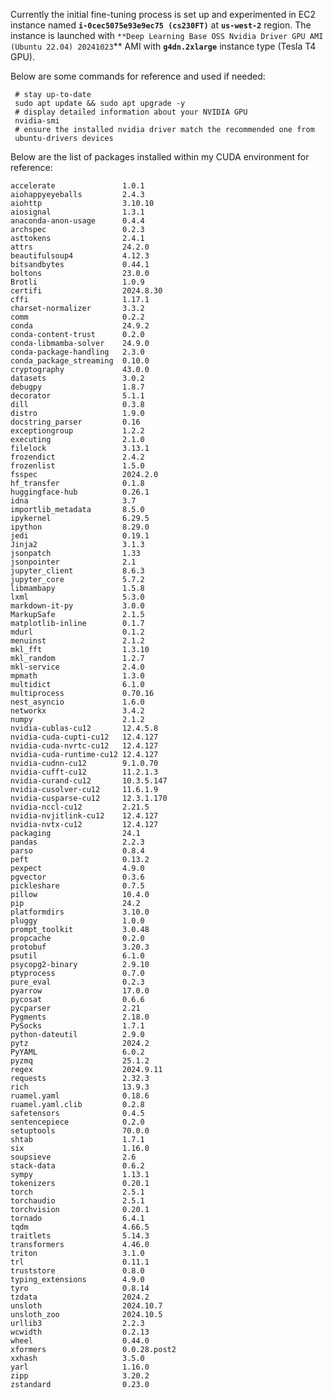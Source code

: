 Currently the initial fine-tuning process is set up and experimented in EC2 instance named **`i-0cec5075e93e9ec75 (cs230FT)`** at **`us-west-2`** region. The instance is launched with `**Deep Learning Base OSS Nvidia Driver GPU AMI (Ubuntu 22.04) 20241023`** AMI with **`g4dn.2xlarge`** instance type (Tesla T4 GPU). 

Below are some commands for reference and used if needed:

     # stay up-to-date
     sudo apt update && sudo apt upgrade -y
     # display detailed information about your NVIDIA GPU
     nvidia-smi
     # ensure the installed nvidia driver match the recommended one from
     ubuntu-drivers devices
     
Below are the list of packages installed within my CUDA environment for reference:

    accelerate               1.0.1
    aiohappyeyeballs         2.4.3
    aiohttp                  3.10.10
    aiosignal                1.3.1
    anaconda-anon-usage      0.4.4
    archspec                 0.2.3
    asttokens                2.4.1
    attrs                    24.2.0
    beautifulsoup4           4.12.3
    bitsandbytes             0.44.1
    boltons                  23.0.0
    Brotli                   1.0.9
    certifi                  2024.8.30
    cffi                     1.17.1
    charset-normalizer       3.3.2
    comm                     0.2.2
    conda                    24.9.2
    conda-content-trust      0.2.0
    conda-libmamba-solver    24.9.0
    conda-package-handling   2.3.0
    conda_package_streaming  0.10.0
    cryptography             43.0.0
    datasets                 3.0.2
    debugpy                  1.8.7
    decorator                5.1.1
    dill                     0.3.8
    distro                   1.9.0
    docstring_parser         0.16
    exceptiongroup           1.2.2
    executing                2.1.0
    filelock                 3.13.1
    frozendict               2.4.2
    frozenlist               1.5.0
    fsspec                   2024.2.0
    hf_transfer              0.1.8
    huggingface-hub          0.26.1
    idna                     3.7
    importlib_metadata       8.5.0
    ipykernel                6.29.5
    ipython                  8.29.0
    jedi                     0.19.1
    Jinja2                   3.1.3
    jsonpatch                1.33
    jsonpointer              2.1
    jupyter_client           8.6.3
    jupyter_core             5.7.2
    libmambapy               1.5.8
    lxml                     5.3.0
    markdown-it-py           3.0.0
    MarkupSafe               2.1.5
    matplotlib-inline        0.1.7
    mdurl                    0.1.2
    menuinst                 2.1.2
    mkl_fft                  1.3.10
    mkl_random               1.2.7
    mkl-service              2.4.0
    mpmath                   1.3.0
    multidict                6.1.0
    multiprocess             0.70.16
    nest_asyncio             1.6.0
    networkx                 3.4.2
    numpy                    2.1.2
    nvidia-cublas-cu12       12.4.5.8
    nvidia-cuda-cupti-cu12   12.4.127
    nvidia-cuda-nvrtc-cu12   12.4.127
    nvidia-cuda-runtime-cu12 12.4.127
    nvidia-cudnn-cu12        9.1.0.70
    nvidia-cufft-cu12        11.2.1.3
    nvidia-curand-cu12       10.3.5.147
    nvidia-cusolver-cu12     11.6.1.9
    nvidia-cusparse-cu12     12.3.1.170
    nvidia-nccl-cu12         2.21.5
    nvidia-nvjitlink-cu12    12.4.127
    nvidia-nvtx-cu12         12.4.127
    packaging                24.1
    pandas                   2.2.3
    parso                    0.8.4
    peft                     0.13.2
    pexpect                  4.9.0
    pgvector                 0.3.6
    pickleshare              0.7.5
    pillow                   10.4.0
    pip                      24.2
    platformdirs             3.10.0
    pluggy                   1.0.0
    prompt_toolkit           3.0.48
    propcache                0.2.0
    protobuf                 3.20.3
    psutil                   6.1.0
    psycopg2-binary          2.9.10
    ptyprocess               0.7.0
    pure_eval                0.2.3
    pyarrow                  17.0.0
    pycosat                  0.6.6
    pycparser                2.21
    Pygments                 2.18.0
    PySocks                  1.7.1
    python-dateutil          2.9.0
    pytz                     2024.2
    PyYAML                   6.0.2
    pyzmq                    25.1.2
    regex                    2024.9.11
    requests                 2.32.3
    rich                     13.9.3
    ruamel.yaml              0.18.6
    ruamel.yaml.clib         0.2.8
    safetensors              0.4.5
    sentencepiece            0.2.0
    setuptools               70.0.0
    shtab                    1.7.1
    six                      1.16.0
    soupsieve                2.6
    stack-data               0.6.2
    sympy                    1.13.1
    tokenizers               0.20.1
    torch                    2.5.1
    torchaudio               2.5.1
    torchvision              0.20.1
    tornado                  6.4.1
    tqdm                     4.66.5
    traitlets                5.14.3
    transformers             4.46.0
    triton                   3.1.0
    trl                      0.11.1
    truststore               0.8.0
    typing_extensions        4.9.0
    tyro                     0.8.14
    tzdata                   2024.2
    unsloth                  2024.10.7
    unsloth_zoo              2024.10.5
    urllib3                  2.2.3
    wcwidth                  0.2.13
    wheel                    0.44.0
    xformers                 0.0.28.post2
    xxhash                   3.5.0
    yarl                     1.16.0
    zipp                     3.20.2
    zstandard                0.23.0
